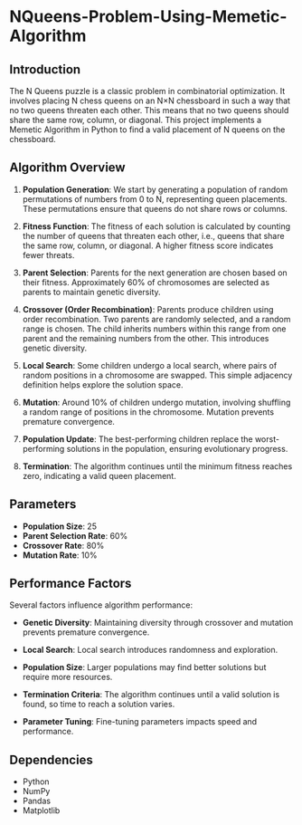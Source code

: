 # NQueens-Problem-Using-Memetic-Algorithm

## Introduction

The N Queens puzzle is a classic problem in combinatorial optimization. It involves placing N chess queens on an N×N chessboard in such a way that no two queens threaten each other. This means that no two queens should share the same row, column, or diagonal. This project implements a Memetic Algorithm in Python to find a valid placement of N queens on the chessboard.

## Algorithm Overview

1. **Population Generation**: We start by generating a population of random permutations of numbers from 0 to N, representing queen placements. These permutations ensure that queens do not share rows or columns.

2. **Fitness Function**: The fitness of each solution is calculated by counting the number of queens that threaten each other, i.e., queens that share the same row, column, or diagonal. A higher fitness score indicates fewer threats.

3. **Parent Selection**: Parents for the next generation are chosen based on their fitness. Approximately 60% of chromosomes are selected as parents to maintain genetic diversity.

4. **Crossover (Order Recombination)**: Parents produce children using order recombination. Two parents are randomly selected, and a random range is chosen. The child inherits numbers within this range from one parent and the remaining numbers from the other. This introduces genetic diversity.

5. **Local Search**: Some children undergo a local search, where pairs of random positions in a chromosome are swapped. This simple adjacency definition helps explore the solution space.

6. **Mutation**: Around 10% of children undergo mutation, involving shuffling a random range of positions in the chromosome. Mutation prevents premature convergence.

7. **Population Update**: The best-performing children replace the worst-performing solutions in the population, ensuring evolutionary progress.

8. **Termination**: The algorithm continues until the minimum fitness reaches zero, indicating a valid queen placement.

## Parameters

- **Population Size**: 25
- **Parent Selection Rate**: 60%
- **Crossover Rate**: 80%
- **Mutation Rate**: 10%

## Performance Factors

Several factors influence algorithm performance:

- **Genetic Diversity**: Maintaining diversity through crossover and mutation prevents premature convergence.

- **Local Search**: Local search introduces randomness and exploration.

- **Population Size**: Larger populations may find better solutions but require more resources.

- **Termination Criteria**: The algorithm continues until a valid solution is found, so time to reach a solution varies.

- **Parameter Tuning**: Fine-tuning parameters impacts speed and performance.

## Dependencies

- Python
- NumPy
- Pandas
- Matplotlib
